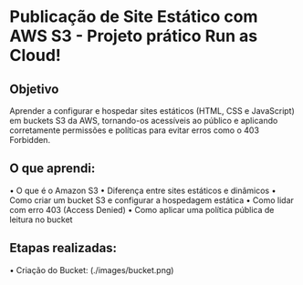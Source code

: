 # Publicação de Site Estático com AWS S3 - Projeto prático Run as Cloud!

## Objetivo

Aprender a configurar e hospedar sites estáticos (HTML, CSS e JavaScript) em buckets S3 da AWS, tornando-os acessíveis ao público e aplicando corretamente permissões e políticas para evitar erros como o 403 Forbidden.

## O que aprendi:

• O que é o Amazon S3
• Diferença entre sites estáticos e dinâmicos
• Como criar um bucket S3 e configurar a hospedagem estática
• Como lidar com erro 403 (Access Denied)
• Como aplicar uma política pública de leitura no bucket

## Etapas realizadas:

• Criação do Bucket:
(./images/bucket.png)